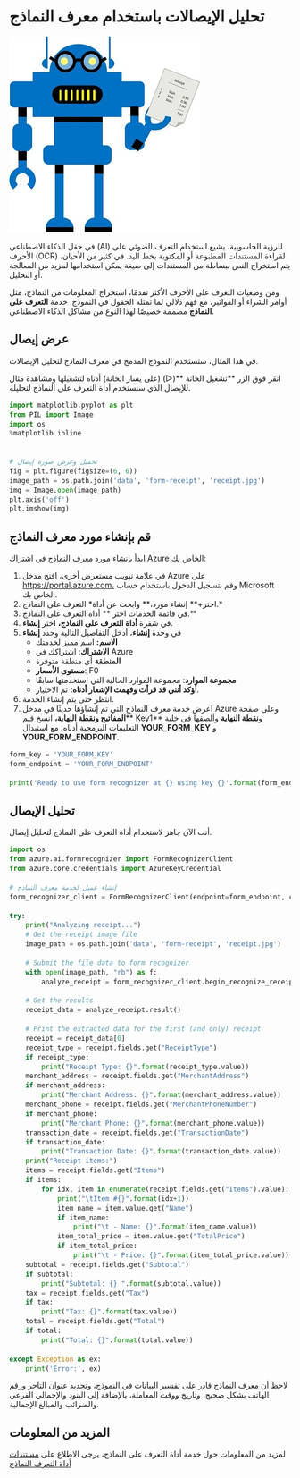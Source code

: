 # تحليل الإيصالات باستخدام معرف النماذج

![روبوت يحمل إيصالًا](./images/receipt_analysis.jpg)

في حقل الذكاء الاصطناعي (AI) للرؤية الحاسوبية، يشيع استخدام التعرف الضوئي على الأحرف (OCR) لقراءة المستندات المطبوعة أو المكتوبة بخط اليد. في كثير من الأحيان، يتم استخراج النص ببساطة من المستندات إلى صيغة يمكن استخدامها لمزيد من المعالجة أو التحليل.

ومن وضعيات التعرف على الأحرف الأكثر تقدمًا، استخراج المعلومات من النماذج، مثل أوامر الشراء أو الفواتير، مع فهم دلالي لما تمثله الحقول في النموذج. خدمة **التعرف على النماذج** مصممة خصيصًا لهذا النوع من مشاكل الذكاء الاصطناعي.

## عرض إيصال

في هذا المثال، ستستخدم النموذج المدمج في معرف النماذج لتحليل الإيصالات.

انقر فوق الزر **تشغيل الخانة **(&#9655;) (على يسار الخانة) أدناه لتشغيلها ومشاهدة مثال للإيصال الذي ستستخدم أداة التعرف على النماذج لتحليله.


```python
import matplotlib.pyplot as plt
from PIL import Image
import os
%matplotlib inline


# تحميل وعرض صورة إيصال
fig = plt.figure(figsize=(6, 6))
image_path = os.path.join('data', 'form-receipt', 'receipt.jpg')
img = Image.open(image_path)
plt.axis('off')
plt.imshow(img)
```

## قم بإنشاء مورد معرف النماذج

ابدأ بإنشاء مورد معرف النماذج في اشتراك Azure الخاص بك:

1. في علامة تبويب مستعرض أخرى، افتح مدخل Azure على https://portal.azure.com، وقم بتسجيل الدخول باستخدام حساب Microsoft الخاص بك.
2. اختر+** إنشاء مورد،** وابحث عن أداة* التعرف على النماذج.*
3. في قائمة الخدمات اختر ** أداة التعرف على النماذج.**
4. في شفرة **أداة التعرف على النماذج،** اختر **إنشاء**.
5. في وحدة **إنشاء**، أدخل التفاصيل التالية وحدد **إنشاء**
   - **الاسم:** اسم مميز لخدمتك
   - **الاشتراك**: اشتراكك في Azure
   - **المنطقة** أي منطقة متوفرة
   - **مستوى الأسعار**: F0
   - **مجموعة الموارد**: مجموعة الموارد الحالية التي استخدمتها سابقًا
   - **أؤكد أنني قد قرأت وفهمت الإشعار أدناه:** تم الاختيار.
6. انتظر حتى يتم إنشاء الخدمة.
7. اعرض خدمة معرف النماذج التي تم إنشاؤها حديثًا في مدخل Azure وعلى صفحة **المفاتيح ونقطة النهاية،** انسخ قيم** Key1** و**نقطة النهاية** وألصقها في خلية التعليمات البرمجية أدناه، مع استبدال **YOUR_FORM_KEY** و **YOUR_FORM_ENDPOINT**.


```python
form_key = 'YOUR_FORM_KEY'
form_endpoint = 'YOUR_FORM_ENDPOINT'

print('Ready to use form recognizer at {} using key {}'.format(form_endpoint, form_key))
```

## تحليل الإيصال

أنت الآن جاهز لاستخدام أداة التعرف على النماذج لتحليل إيصال.


```python
import os
from azure.ai.formrecognizer import FormRecognizerClient
from azure.core.credentials import AzureKeyCredential

# إنشاء عميل لخدمة معرف النماذج
form_recognizer_client = FormRecognizerClient(endpoint=form_endpoint, credential=AzureKeyCredential(form_key))

try:
    print("Analyzing receipt...")
    # Get the receipt image file
    image_path = os.path.join('data', 'form-receipt', 'receipt.jpg')

    # Submit the file data to form recognizer
    with open(image_path, "rb") as f:
        analyze_receipt = form_recognizer_client.begin_recognize_receipts(receipt=f)
    
    # Get the results
    receipt_data = analyze_receipt.result()

    # Print the extracted data for the first (and only) receipt
    receipt = receipt_data[0]
    receipt_type = receipt.fields.get("ReceiptType")
    if receipt_type:
        print("Receipt Type: {}".format(receipt_type.value))
    merchant_address = receipt.fields.get("MerchantAddress")
    if merchant_address:
        print("Merchant Address: {}".format(merchant_address.value))
    merchant_phone = receipt.fields.get("MerchantPhoneNumber")
    if merchant_phone:
        print("Merchant Phone: {}".format(merchant_phone.value))
    transaction_date = receipt.fields.get("TransactionDate")
    if transaction_date:
        print("Transaction Date: {}".format(transaction_date.value))
    print("Receipt items:")
    items = receipt.fields.get("Items")
    if items:
        for idx, item in enumerate(receipt.fields.get("Items").value):
            print("\tItem #{}".format(idx+1))
            item_name = item.value.get("Name")
            if item_name:
                print("\t - Name: {}".format(item_name.value))
            item_total_price = item.value.get("TotalPrice")
            if item_total_price:
                print("\t - Price: {}".format(item_total_price.value))
    subtotal = receipt.fields.get("Subtotal")
    if subtotal:
        print("Subtotal: {} ".format(subtotal.value))
    tax = receipt.fields.get("Tax")
    if tax:
        print("Tax: {}".format(tax.value))
    total = receipt.fields.get("Total")
    if total:
        print("Total: {}".format(total.value))

except Exception as ex:
    print('Error:', ex)

```

لاحظ أن معرف النماذج قادر على تفسير البيانات في النموذج، وتحديد عنوان التاجر ورقم الهاتف بشكل صحيح، وتاريخ ووقت المعاملة، بالإضافة إلى البنود والإجمالي الفرعي والضرائب والمبالغ الإجمالية.

## المزيد من المعلومات

لمزيد من المعلومات حول خدمة أداة التعرف على النماذج، يرجى الاطلاع على [مستندات أداة التعرف النماذج](https://docs.microsoft.com/ar-sa/azure/cognitive-services/form-recognizer/index)
